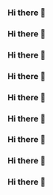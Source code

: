 ### Hi there 👋

### Hi there 👋

### Hi there 👋

### Hi there 👋

### Hi there 👋

### Hi there 👋

### Hi there 👋

### Hi there 👋

### Hi there 👋
<!--
**Ankera/Ankera** is a ✨ _special_ ✨ repository because its `README.md` (this file) appears on your GitHub profile.

Here are some ideas to get you started:

- 🔭 I’m currently working on ...
- 🌱 I’m currently learning ...
- 👯 I’m looking to collaborate on ...
- 🤔 I’m looking for help with ...
- 💬 Ask me about ...
- 📫 How to reach me: ...
- 😄 Pronouns: ...
- ⚡ Fun fact: ...
-->

